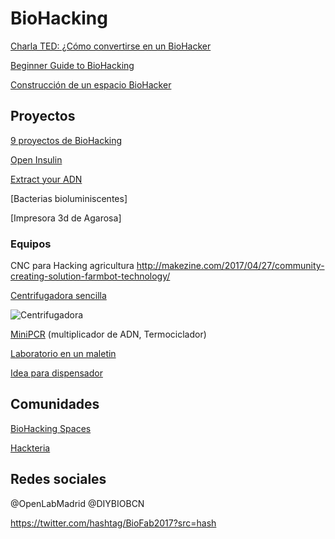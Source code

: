 # BioHacking

[Charla TED: ¿Cómo convertirse en un BioHacker](https://www.youtube.com/watch?v=_kc0IFavUes&feature=youtu.be)

[Beginner Guide to BioHacking](https://blog.bulletproof.com/beginners-guide-to-biohacking-101/)

[Construcción de un espacio BioHacker](http://biopunkalert.tumblr.com/post/159757757741/building-a-b-biohacker-b-space)



## Proyectos

[9 proyectos de BioHacking](http://makezine.com/2017/03/23/biohacking-projects/)

[Open Insulin](https://makezine.com/2017/03/16/open-insulin-project-aims-disrupt-diabetes/)

[Extract your ADN](https://www.instructables.com/id/5-minute-DNA-Extraction-in-a-Shot-Glass/)

[Bacterias bioluminiscentes]

[Impresora 3d de Agarosa]

### Equipos

CNC para Hacking agricultura  http://makezine.com/2017/04/27/community-creating-solution-farmbot-technology/

[Centrifugadora sencilla](http://makezine.com/projects/3d-printed-centrifuge/)

![Centrifugadora](https://i2.wp.com/makezine.com/wp-content/uploads/2017/03/10-LidOpen.jpg?resize=620%2C930)

[MiniPCR](http://www.minipcr.com/) (multiplicador de ADN, Termociclador)

[Laboratorio en un maletin](http://2016.igem.org/Team:Valencia_UPV/Hardware)

[Idea para dispensador](http://yujiangtham.com/2014/05/25/build-your-very-own-drink-mixing-robot-part-1/)

## Comunidades

[BioHacking Spaces](https://makezine.com/2017/04/05/biohacking-spaces/)

[Hackteria](http://www.hackteria.org/)

## Redes sociales

@OpenLabMadrid
@DIYBIOBCN ‏

https://twitter.com/hashtag/BioFab2017?src=hash

